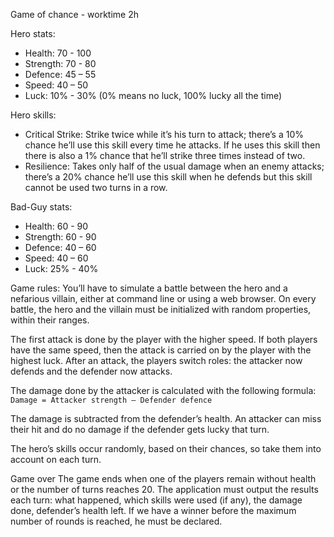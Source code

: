 Game of chance - worktime 2h

Hero stats:
- Health: 70 - 100 
- Strength: 70 - 80 
- Defence: 45 – 55 
- Speed: 40 – 50 
- Luck: 10% - 30% (0% means no luck, 100% lucky all the time)

Hero skills:
- Critical Strike: 
Strike twice while it’s his turn to attack; 
there’s a 10% chance he’ll use this skill every time he attacks. 
If he uses this skill then there is also a 1% chance that he’ll strike three times instead of two.
- Resilience: Takes only half of the usual damage when an enemy attacks; 
there’s a 20% chance he’ll use this skill when he defends but this skill cannot be used two turns in a row.

Bad-Guy stats:
- Health: 60 - 90 
- Strength: 60 - 90 
- Defence: 40 – 60 
- Speed: 40 – 60 
- Luck: 25% - 40%

Game rules:
You’ll have to simulate a battle between the hero and a nefarious villain, either at command line or using a web browser.
On every battle, the hero and the villain must be initialized with random properties, within their ranges. 

The first attack is done by the player with the higher speed. 
If both players have the same speed, then the attack is carried on by the player with the highest luck. 
After an attack, the players switch roles: the attacker now defends and the defender now attacks.

The damage done by the attacker is calculated with the following formula: `Damage = Attacker strength – Defender defence`

The damage is subtracted from the defender’s health. 
An attacker can miss their hit and do no damage if the defender gets lucky that turn.

The hero’s skills occur randomly, based on their chances, so take them into account on each turn. 

Game over 
The game ends when one of the players remain without health or the number of turns reaches 20. 
The application must output the results each turn: what happened, which skills were used (if any), the damage done, defender’s health left.
If we have a winner before the maximum number of rounds is reached, he must be declared.
